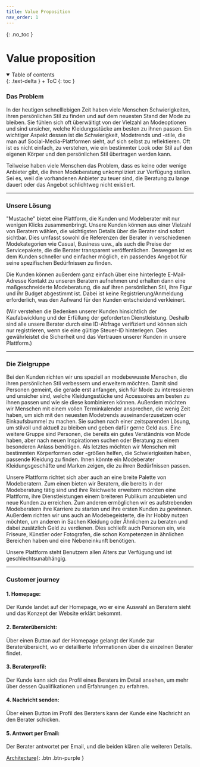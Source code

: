 ```yaml
---
title: Value Proposition
nav_order: 1
---
```



{: .no_toc }
# Value proposition

<details open markdown="block">
{: .text-delta }
<summary>Table of contents</summary>
+ ToC
{: toc }
</details>

### Das Problem

In der heutigen schnelllebigen Zeit haben viele Menschen Schwierigkeiten, ihren persönlichen Stil zu finden und auf dem neuesten Stand der Mode zu bleiben. Sie fühlen sich oft überwältigt von der Vielzahl an Modeoptionen und sind unsicher, welche Kleidungsstücke am besten zu ihnen passen. Ein wichtiger Aspekt dessen ist die Schwierigkeit, Modetrends und -stile, die man auf Social-Media-Plattformen sieht, auf sich selbst zu reflektieren. Oft ist es nicht einfach, zu verstehen, wie ein bestimmter Look oder Stil auf den eigenen Körper und den persönlichen Stil übertragen werden kann.

Teilweise haben viele Menschen das Problem, dass es keine oder wenige Anbieter gibt, die ihnen Modeberatung unkompliziert zur Verfügung stellen. Sei es, weil die vorhandenen Anbieter zu teuer sind, die Beratung zu lange dauert oder das Angebot schlichtweg nicht existiert. 

---
### Unsere Lösung

"Mustache" bietet eine Plattform, die Kunden und Modeberater mit nur wenigen Klicks zusammenbringt. Unsere Kunden können aus einer Vielzahl von Beratern wählen, die wichtigsten Details über die Berater sind sofort sichtbar. Dies umfasst sowohl die Referenzen der Berater in verschiedenen Modekategorien wie Casual, Business usw., als auch die Preise der Servicepakete, die die Berater transparent veröffentlichen. Deswegen ist es dem Kunden schneller und einfacher möglich, ein passendes Angebot für seine spezifischen Bedürfnissen zu finden.

Die Kunden können außerdem ganz einfach über eine hinterlegte E-Mail-Adresse Kontakt zu unseren Beratern aufnehmen und erhalten dann eine maßgeschneiderte Modeberatung, die auf ihren persönlichen Stil, ihre Figur und ihr Budget abgestimmt ist. Dabei ist keine Registrierung/Anmeldung erforderlich, was den Aufwand für den Kunden entscheidend verkleinert.


(Wir verstehen die Bedenken unserer Kunden hinsichtlich der Kaufabwicklung und der Erfüllung der geforderten Dienstleistung. Deshalb sind alle unsere Berater durch eine ID-Abfrage verifiziert und können sich nur registrieren, wenn sie eine gültige Steuer-ID hinterlegen. Dies gewährleistet die Sicherheit und das Vertrauen unserer Kunden in unsere Plattform.)


---
### Die Zielgruppe

Bei den Kunden richten wir uns speziell an modebewusste Menschen, die ihren persönlichen Stil verbessern und erweitern möchten. Damit sind Personen gemeint, die gerade erst anfangen, sich für Mode zu interessieren und unsicher sind, welche Kleidungsstücke und Accessoires am besten zu ihnen passen und wie sie diese kombinieren können. Außerdem möchten wir Menschen mit einem vollen Terminkalender ansprechen, die wenig Zeit haben, um sich mit den neuesten Modetrends auseinanderzusetzen oder Einkaufsbummel zu machen. Sie suchen nach einer zeitsparenden Lösung, um stilvoll und aktuell zu bleiben und geben dafür gerne Geld aus. Eine weitere Gruppe sind Personen, die bereits ein gutes Verständnis von Mode haben, aber nach neuen Inspirationen suchen oder Beratung zu einem besonderen Anlass benötigen. Als letztes möchten wir Menschen mit bestimmten Körperformen oder -größen helfen, die Schwierigkeiten haben, passende Kleidung zu finden. Ihnen könnte ein Modeberater Kleidungsgeschäfte und Marken zeigen, die zu ihren Bedürfnissen passen.

Unsere Plattform richtet sich aber auch an eine breite Palette von Modeberatern. Zum einen bieten wir Beratern, die bereits in der Modeberatung tätig sind und ihre Reichweite erweitern möchten eine Plattform, ihre Dienstleistungen einem breiteren Publikum anzubieten und neue Kunden zu erreichen. Zum anderen ermöglichen wir es aufstrebenden Modeberatern ihre Karriere zu starten und ihre ersten Kunden zu gewinnen. Außerdem richten wir uns auch an Modebegeisterte, die ihr Hobby nutzen möchten, um anderen in Sachen Kleidung oder Ähnlichem zu beraten und dabei zusätzlich Geld zu verdienen. Dies schließt auch Personen ein, wie Friseure, Künstler oder Fotografen, die schon Kompetenzen in ähnlichen Bereichen haben und eine Nebeneinkunft benötigen.

Unsere Plattform steht Benutzern allen Alters zur Verfügung und ist geschlechtsunabhängig. 

---

### Customer journey

#### 1. Homepage:


Der Kunde landet auf der Homepage, wo er eine Auswahl an Beratern sieht und das Konzept der Website erklärt bekommt.

#### 2. Beraterübersicht:


Über einen Button auf der Homepage gelangt der Kunde zur Beraterübersicht, wo er detaillierte Informationen über die einzelnen Berater findet.
   
#### 3. Beraterprofil:


Der Kunde kann sich das Profil eines Beraters im Detail ansehen, um mehr über dessen Qualifikationen und Erfahrungen zu erfahren.

#### 4. Nachricht senden:


Über einen Button im Profil des Beraters kann der Kunde eine Nachricht an den Berater schicken.

#### 5. Antwort per Email:


Der Berater antwortet per Email, und die beiden klären alle weiteren Details.



[Architecture](https://pillek.github.io/technical-docs/architecture.html){: .btn .btn-purple }
